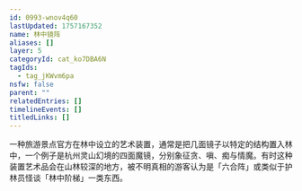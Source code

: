 ```yaml
---
id: 0993-wnov4q60
lastUpdated: 1757167352
name: 林中镜阵
aliases: []
layer: 5
categoryId: cat_ko7DBA6N
tagIds:
  - tag_jKWvm6pa
nsfw: false
parent: ""
relatedEntries: []
timelineEvents: []
titledLinks: []
---
```


一种旅游景点官方在林中设立的艺术装置，通常是把几面镜子以特定的结构置入林中，一个例子是杭州灵山幻境的四面魔镜，分别象征贪、嗔、痴与情魔。有时这种装置艺术品会在山林较深的地方，被不明真相的游客认为是「六合阵」或类似于护林员怪谈「林中阶梯」一类东西。